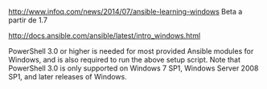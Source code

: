 http://www.infoq.com/news/2014/07/ansible-learning-windows
Beta a partir de 1.7

http://docs.ansible.com/ansible/latest/intro_windows.html

PowerShell 3.0 or higher is needed for most provided Ansible modules for Windows, and is also required to run the above setup script. Note that PowerShell 3.0 is only supported on Windows 7 SP1, Windows Server 2008 SP1, and later releases of Windows.

